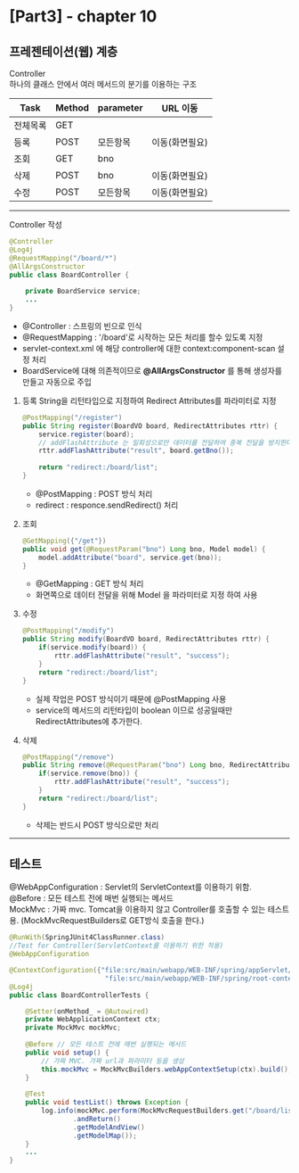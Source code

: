 
[Part3] - chapter 10
=========================

프레젠테이션(웹) 계층
-----------------

Controller   
하나의 클래스 안에서 여러 메서드의 분기를 이용하는 구조


|Task		|Method		|parameter   |URL 이동
|-----------|-----------|------------|---------
|전체목록	|GET		|            | 
|등록		|POST		|모든항목    |이동(화면필요)
|조회		|GET		|bno         |
|삭제		|POST		|bno         |이동(화면필요)
|수정	    |POST		|모든항목    |이동(화면필요)

<hr />

Controller 작성
```java
@Controller
@Log4j
@RequestMapping("/board/*")
@AllArgsConstructor
public class BoardController {
	
	private BoardService service;
    ...
}    
```
* @Controller : 스프링의 빈으로 인식
* @RequestMapping : '/board'로 시작하는 모든 처리를 할수 있도록 지정
* servlet-context.xml 에 해당 controller에 대한 context:component-scan 설정 처리 
* BoardService에 대해 의존적이므로 **@AllArgsConstructor** 를 통해 생성자를 만들고 자동으로 주입 

1. 등록 
String을 리턴타입으로 지정하여 Redirect Attributes를 파라미터로 지정
    ```java
    @PostMapping("/register")
    public String register(BoardVO board, RedirectAttributes rttr) {
        service.register(board);
        // addFlashAttribute 는 일회성으로만 데이터를 전달하여 중복 전달을 방지한다. 
        rttr.addFlashAttribute("result", board.getBno());
        
        return "redirect:/board/list";
    }
    ```
    * @PostMapping : POST 방식 처리
    * redirect : responce.sendRedirect() 처리 

2. 조회 
    ```java
    @GetMapping({"/get"})
    public void get(@RequestParam("bno") Long bno, Model model) {
        model.addAttribute("board", service.get(bno));
    }
    ```    
    * @GetMapping : GET 방식 처리
    * 화면쪽으로 데이터 전달을 위해 Model 을 파라미터로 지정 하여 사용 

3. 수정
    ```java
    @PostMapping("/modify")
	public String modify(BoardVO board, RedirectAttributes rttr) {
		if(service.modify(board)) {
			rttr.addFlashAttribute("result", "success");
		}
		return "redirect:/board/list";
	}
    ```
    * 실제 작업은 POST 방식이기 때문에 @PostMapping 사용
    * service의 메서드의 리턴타입이 boolean 이므로 성공일때만 RedirectAttributes에 추가한다. 

4. 삭제
    ```java
    @PostMapping("/remove")
	public String remove(@RequestParam("bno") Long bno, RedirectAttributes rttr) {
		if(service.remove(bno)) {
			rttr.addFlashAttribute("result", "success");
		}
		return "redirect:/board/list";
	}
    ```    
    * 삭제는 반드시 POST 방식으로만 처리

<hr />

테스트
-----------
@WebAppConfiguration : Servlet의 ServletContext를 이용하기 위함.    
@Before : 모든 테스트 전에 매번 실행되는 메서드    
MockMvc : 가짜 mvc. Tomcat을 이용하지 않고 Controller를 호출할 수 있는 테스트용. (MockMvcRequestBuilders로 GET방식 호출을 한다.)

```java
@RunWith(SpringJUnit4ClassRunner.class)
//Test for Controller(ServletContext를 이용하기 위한 적용)
@WebAppConfiguration	

@ContextConfiguration({"file:src/main/webapp/WEB-INF/spring/appServlet/servlet-context.xml",
						"file:src/main/webapp/WEB-INF/spring/root-context.xml"})
@Log4j
public class BoardControllerTests {

	@Setter(onMethod_ = @Autowired)
	private WebApplicationContext ctx;
	private MockMvc mockMvc;
	
	@Before	// 모든 테스트 전에 매번 실행되는 메서드 
	public void setup() {
		// 가짜 MVC. 가짜 url과 파라미터 등을 생성 
		this.mockMvc = MockMvcBuilders.webAppContextSetup(ctx).build();
	}
	
	@Test
	public void testList() throws Exception {
		log.info(mockMvc.perform(MockMvcRequestBuilders.get("/board/list"))
				.andReturn()
				.getModelAndView()
				.getModelMap());
	}
    ...
}    
```


